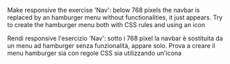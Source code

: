 Make responsive the exercise 'Nav': below 768 pixels the navbar is replaced by an hamburger menu without functionalities, it just appears. Try to create the hamburger menu both with CSS rules and using an icon

Rendi responsive l'esercizio 'Nav': sotto i 768 pixel la navbar è sostituita da un menu ad hamburger senza funzionalità, appare solo. Prova a creare il menu hamburger sia con regole CSS sia utilizzando un'icona
